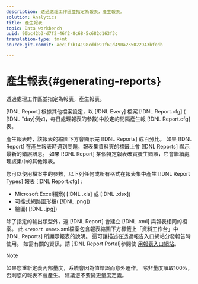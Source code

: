 ```yaml
---
description: 透過處理工作區並指定為報表，產生報表。
solution: Analytics
title: 產生報表
topic: Data workbench
uuid: 90bc42b3-d7f2-46f2-8c68-5c682d163f3c
translation-type: tm+mt
source-git-commit: aec1f7b14198cdde91f61d490a235022943bfedb

---
```



# 產生報表{#generating-reports}

透過處理工作區並指定為報表，產生報表。

[!DNL Report] 根據其他檔案設定，以 [!DNL Every] 檔案 [!DNL Report.cfg] ( [!DNL "day]例如，每日處理報表的參數)中設定的間隔產生報 [!DNL Report.cfg] 表。

產生報表時，該報表的縮圖下方會顯示完 [!DNL Reports] 成百分比。 如果 [!DNL Report] 在產生報表時遇到問題，報表集資料夾的標籤上會 [!DNL Reports] 顯示最新的錯誤訊息。 如果 [!DNL Report] 某個特定報表確實發生錯誤，它會繼續處理該集中的其他報表。

您可以使用檔案中的參數，以下列任何或所有格式在報表集中產生 [!DNL Report Types] 報表 [!DNL Report.cfg] :

* Microsoft Excel檔案( [!DNL .xls] 或 [!DNL .xlsx])
* 可攜式網路圖形檔( [!DNL .png])
* 縮圖( [!DNL .jpg])

除了指定的輸出類型外，還 [!DNL Report] 會建立 [!DNL .xml] 與報表相同的檔案。 此 *`<report name>`*.xml檔案包含報表縮圖下方標籤上「資料工作台」中 [!DNL Reports] 所顯示報表的說明。 這可讓描述在透過報告入口網站分發報告時使用。 如需有關的資訊，請 [!DNL Report Portal]參閱使 [用報表入口網站](../../home/c-rpt-oview/c-rpt-portal/c-rpt-portal.md#concept-f692210cad494c00865dbf325eb5ed35)。

>[!NOTE]
>
>如果您重新定義內部量度，系統會因為值錯誤而意外運作。 除非量度讀取100%，否則您的報表不會產生。 建議您不要變更量度定義。
